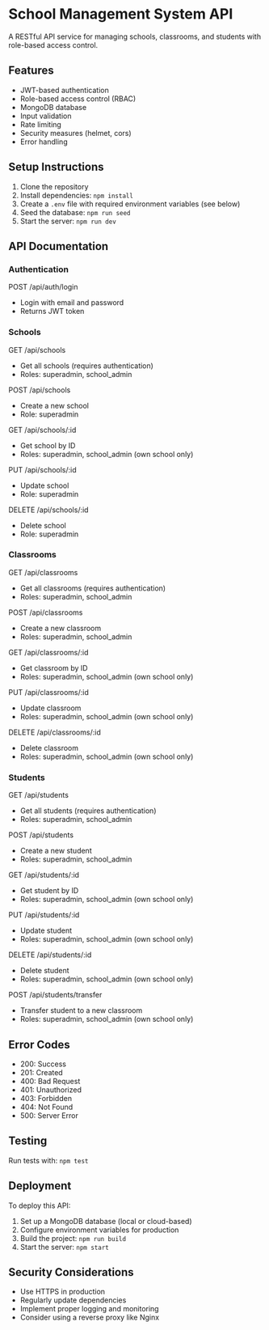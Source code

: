 # School Management System API

A RESTful API service for managing schools, classrooms, and students with role-based access control.

## Features

- JWT-based authentication
- Role-based access control (RBAC)
- MongoDB database
- Input validation
- Rate limiting
- Security measures (helmet, cors)
- Error handling

## Setup Instructions

1. Clone the repository
2. Install dependencies: `npm install`
3. Create a `.env` file with required environment variables (see below)
4. Seed the database: `npm run seed`
5. Start the server: `npm run dev`

## API Documentation

### Authentication

POST /api/auth/login
- Login with email and password
- Returns JWT token

### Schools

GET /api/schools
- Get all schools (requires authentication)
- Roles: superadmin, school_admin

POST /api/schools
- Create a new school
- Role: superadmin

GET /api/schools/:id
- Get school by ID
- Roles: superadmin, school_admin (own school only)

PUT /api/schools/:id
- Update school
- Role: superadmin

DELETE /api/schools/:id
- Delete school
- Role: superadmin

### Classrooms

GET /api/classrooms
- Get all classrooms (requires authentication)
- Roles: superadmin, school_admin

POST /api/classrooms
- Create a new classroom
- Roles: superadmin, school_admin

GET /api/classrooms/:id
- Get classroom by ID
- Roles: superadmin, school_admin (own school only)

PUT /api/classrooms/:id
- Update classroom
- Roles: superadmin, school_admin (own school only)

DELETE /api/classrooms/:id
- Delete classroom
- Roles: superadmin, school_admin (own school only)

### Students

GET /api/students
- Get all students (requires authentication)
- Roles: superadmin, school_admin

POST /api/students
- Create a new student
- Roles: superadmin, school_admin

GET /api/students/:id
- Get student by ID
- Roles: superadmin, school_admin (own school only)

PUT /api/students/:id
- Update student
- Roles: superadmin, school_admin (own school only)

DELETE /api/students/:id
- Delete student
- Roles: superadmin, school_admin (own school only)

POST /api/students/transfer
- Transfer student to a new classroom
- Roles: superadmin, school_admin (own school only)

## Error Codes

- 200: Success
- 201: Created
- 400: Bad Request
- 401: Unauthorized
- 403: Forbidden
- 404: Not Found
- 500: Server Error

## Testing

Run tests with: `npm test`

## Deployment

To deploy this API:

1. Set up a MongoDB database (local or cloud-based)
2. Configure environment variables for production
3. Build the project: `npm run build`
4. Start the server: `npm start`

## Security Considerations

- Use HTTPS in production
- Regularly update dependencies
- Implement proper logging and monitoring
- Consider using a reverse proxy like Nginx


